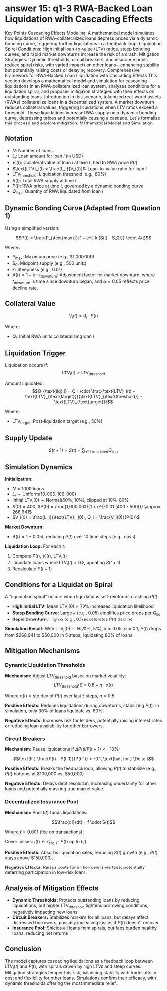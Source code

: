 # answer 15: q1-3 RWA-Backed Loan Liquidation with Cascading Effects

Key Points
Cascading Effects Modeling: A mathematical model simulates how liquidations of RWA-collateralized loans depress prices via a dynamic bonding curve, triggering further liquidations in a feedback loop.
Liquidation Spiral Conditions: High initial loan-to-value (LTV) ratios, steep bonding curves, and rapid market downturns increase the risk of a crash.
Mitigation Strategies: Dynamic thresholds, circuit breakers, and insurance pools reduce spiral risks, with varied impacts on other loans—enhancing stability but potentially raising costs or delaying recovery.
Comprehensive Framework for RWA-Backed Loan Liquidation with Cascading Effects
This section develops a mathematical model and simulation for cascading liquidations in an RWA-collateralized loan system, analyzes conditions for a liquidation spiral, and proposes mitigation strategies with their effects on outstanding loans.
Introduction
In this scenario, tokenized real-world assets (RWAs) collateralize loans in a decentralized system. A market downturn reduces collateral values, triggering liquidations when LTV ratios exceed a threshold. These liquidations increase RWA supply on a dynamic bonding curve, depressing prices and potentially causing a cascade. Let's formalize this process and explore mitigation.
Mathematical Model and Simulation
## Notation

- $N$: Number of loans
- $L_i$: Loan amount for loan $i$ (in USD)
- $V_i(t)$: Collateral value of loan $i$ at time $t$, tied to RWA price $P(t)$
- $\text{LTV}_i(t) = \frac{L_i}{V_i(t)}$: Loan-to-value ratio for loan $i$
- $\text{LTV}_{\text{threshold}}$: Liquidation threshold (e.g., 80%)
- $S(t)$: Total RWA supply at time $t$
- $P(t)$: RWA price at time $t$, governed by a dynamic bonding curve
- $Q_{\text{liq},i}$: Quantity of RWA liquidated from loan $i$
## Dynamic Bonding Curve (Adapted from Question 1)

Using a simplified version:

$$P(t) = \frac{P_{\text{max}}}{1 + e^{-k (S(t) - S_0)}} \cdot A(t)$$

Where:
- $P_{\text{max}}$: Maximum price (e.g., $1,000,000)
- $S_0$: Midpoint supply (e.g., 500 units)
- $k$: Steepness (e.g., 0.01)
- $A(t) = 1 - \alpha \cdot t_{\text{downturn}}$: Adjustment factor for market downturn, where $t_{\text{downturn}}$ is time since downturn began, and $\alpha = 0.05$ reflects price decline rate.
## Collateral Value
$$V_i(t) = Q_i \cdot P(t)$$

Where:
- $Q_i$: Initial RWA units collateralizing loan $i$

## Liquidation Trigger
Liquidation occurs if:
$$\text{LTV}_i(t) > \text{LTV}_{\text{threshold}}$$

Amount liquidated:
$$Q_{\text{liq},i} = Q_i \cdot \frac{\text{LTV}_i(t) - \text{LTV}_{\text{target}}}{\text{LTV}_{\text{threshold}} - \text{LTV}_{\text{target}}}$$

Where:
- $\text{LTV}_{\text{target}}$: Post-liquidation target (e.g., 50%)

## Supply Update
$$S(t+1) = S(t) + \sum_{i \in \text{Liquidated}} Q_{\text{liq},i}$$
## Simulation Dynamics

**Initialization:**
- $N = 1000$ loans
- $L_i \sim \text{Uniform}(10,000, 100,000)$
- Initial $\text{LTV}_i(0) \sim \text{Normal}(60\%, 10\%)$, clipped at $10\%$-$80\%$
- $S(0) = 400$, $P(0) = \frac{1,000,000}{1 + e^{-0.01 (400 - 500)}} \approx 268,941$
- $V_i(0) = \frac{L_i}{\text{LTV}_i(0)}, Q_i = \frac{V_i(0)}{P(0)}$

**Market Downturn:**
- $A(t) = 1 - 0.05 t$, reducing $P(t)$ over 10 time steps (e.g., days)

**Liquidation Loop:**
For each $t$:
1. Compute $P(t)$, $V_i(t)$, $\text{LTV}_i(t)$
2. Liquidate loans where $\text{LTV}_i(t) > 0.8$, updating $S(t+1)$
3. Recalculate $P(t+1)$
## Conditions for a Liquidation Spiral

A "liquidation spiral" occurs when liquidations self-reinforce, crashing $P(t)$:

- **High Initial LTV:** Mean $\text{LTV}_i(0) > 70\%$ increases liquidation likelihood
- **Steep Bonding Curve:** Large $k$ (e.g., 0.05) amplifies price drops per $Q_{\text{liq}}$
- **Rapid Downturn:** High $\alpha$ (e.g., 0.1) accelerates $P(t)$ decline

**Simulation Result:** With $\text{LTV}_i(0) \sim N(70\%,\ 5\%)$, $k = 0.05$, $\alpha = 0.1$, $P(t)$ drops from $268,941 to $50,000 in 5 steps, liquidating 80\% of loans.
## Mitigation Mechanisms

### Dynamic Liquidation Thresholds
**Mechanism:** Adjust $\text{LTV}_{\text{threshold}}$ based on market volatility:
$$\text{LTV}_{\text{threshold}}(t) = 0.8 + \eta \cdot \sigma(t)$$

Where $\sigma(t) = \text{std dev of } P(t)$ over last 5 steps, $\eta = 0.5$.

**Positive Effects:** Reduces liquidations during downturns, stabilizing $P(t)$. In simulation, only 30% of loans liquidate vs. 80%.

**Negative Effects:** Increases risk for lenders, potentially raising interest rates or reducing loan availability for other borrowers.

### Circuit Breakers
**Mechanism:** Pause liquidations if $\Delta P(t) / P(t-1) < -10\%$:

$$\text{If } \frac{P(t) - P(t-1)}{P(t-1)} < -0.1, \text{halt for } \Delta t$$

**Positive Effects:** Breaks the feedback loop, allowing $P(t)$ to stabilize (e.g., $P(t)$ bottoms at $100,000 vs. $50,000).

**Negative Effects:** Delays debt resolution, increasing uncertainty for other loans and potentially masking true market value.

### Decentralized Insurance Pool
**Mechanism:** Pool $I(t)$ funds liquidations:

$$\frac{dI}{dt} = f \cdot S(t)$$

Where $f = 0.001$ (fee on transactions).

Cover losses: $I(t) \leftarrow Q_{\text{liq},i} \cdot P(t)$ up to $I(t)$.

**Positive Effects:** Absorbs liquidation sales, reducing $S(t)$ growth (e.g., $P(t)$ stays above $150,000).

**Negative Effects:** Raises costs for all borrowers via fees, potentially deterring participation in low-risk loans.
## Analysis of Mitigation Effects

- **Dynamic Thresholds:** Protects outstanding loans by reducing liquidations, but higher $\text{LTV}_{\text{threshold}}$ tightens borrowing conditions, negatively impacting new loans
- **Circuit Breakers:** Stabilizes markets for all loans, but delays affect distressed borrowers, possibly increasing losses if $P(t)$ doesn't recover
- **Insurance Pool:** Shields all loans from spirals, but fees burden healthy loans, reducing net returns

## Conclusion

The model captures cascading liquidations as a feedback loop between $\text{LTV}_i(t)$ and $P(t)$, with spirals driven by high LTVs and steep curves. Mitigation strategies temper this risk, balancing stability with trade-offs in cost and flexibility for other loans. Simulations confirm their efficacy, with dynamic thresholds offering the most immediate relief.